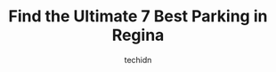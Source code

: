 ---
layout: ampstory
image: https://i0.wp.com/www.auto.or.id/wp-content/uploads/2023/06/1861-cornwall-st-garage-0-regina-1686325038.jpeg?resize=640,853
author: techidn
featured: false
description: Regina, Saskatchewan, Canada is a haven for Parking enthusiasts, boasting an impressive array of 7 top-notch establishments. Whether youre a seasoned connoisseur or simply curious to explor
title: Find the Ultimate 7 Best Parking in Regina
cover:
   title: Find the Ultimate 7 Best Parking in Regina
   subtitle: AUTO.OR.ID
   background: https://www.auto.or.id/wp-content/uploads/2023/06/1861-cornwall-st-garage-0-regina-1686325038.jpeg

pages: 
 - layout: thirds
   top: <h1>#1 Casino Regina - Lot #146</h1>
   bottom: "<p>Partially open renovated prices up a bit menu changed very little for specials bonuses or discounts. Disappointed show lounge not opening. Was rated top ten small concert</p>"
   background: https://www.auto.or.id/wp-content/uploads/2023/06/1861-cornwall-st-garage-1-regina-1686325039.jpeg
   backgroundblur: true
 - layout: thirds
   top: <h1>#2 2064 Scarth Street - Lot #103</h1>
   bottom: "<p>2064 Scarth St, Regina, SK S4P 2H4, Canada</p>"
   background: https://www.auto.or.id/wp-content/uploads/2023/06/1861-cornwall-st-garage-2-regina-1686325040.jpeg
   cta:
      link: https://www.auto.or.id/find-the-ultimate-7-best-parking-in-regina/
      text: Find the Ultimate 7 Best Parking in Regina
 - layout: thirds
   top: <h1>#3 1919 Saskatchewan Dr Parking</h1>
   bottom: "<p>1919 Saskatchewan Dr, Regina, SK S4P 0B2, Canada</p>"
   background: https://images.unsplash.com/photo-1577696467479-4c92df55c24a?ixlib=rb-4.0.3&ixid=MnwxMjA3fDB8MHxwaG90by1wYWdlfHx8fGVufDB8fHx8&auto=format&fit=crop&w=640&h=853&q=80
   cta:
      link: https://www.auto.or.id/find-the-ultimate-7-best-parking-in-regina/
      text: Find the Ultimate 7 Best Parking in Regina
 - layout: thirds
   top: <h1>#4 City Hall - Public Parking</h1>
   bottom: "<p>3C8, 2476 Victoria Ave, Regina, SK S4N 6M5, Canada</p>"
   background: https://images.unsplash.com/photo-1554708893-e11aa45b9bbf?ixlib=rb-4.0.3&ixid=MnwxMjA3fDB8MHxwaG90by1wYWdlfHx8fGVufDB8fHx8&auto=format&fit=crop&w=640&h=853&q=80
   cta:
      link: https://www.auto.or.id/find-the-ultimate-7-best-parking-in-regina/
      text: Find the Ultimate 7 Best Parking in Regina
 - layout: thirds
   top: <h1>#5 1960 Rose Street - Lot #74</h1>
   bottom: "<p>1960 Rose St, Regina, SK S4P 0A9, Canada</p>"
   background: https://images.unsplash.com/photo-1623564493084-50c8274cf115?ixlib=rb-4.0.3&ixid=MnwxMjA3fDB8MHxwaG90by1wYWdlfHx8fGVufDB8fHx8&auto=format&fit=crop&w=640&h=853&q=80
   cta:
      link: https://www.auto.or.id/find-the-ultimate-7-best-parking-in-regina/
      text: Find the Ultimate 7 Best Parking in Regina
 - layout: thirds
   top: <h1>#6 Underground heated parkade</h1>
   bottom: "<p>Unnamed Road, Regina, SK S4S 7J7, Canada</p>"
   background: https://images.unsplash.com/photo-1629935389411-1bb0ae0d1ffe?ixlib=rb-4.0.3&ixid=MnwxMjA3fDB8MHxwaG90by1wYWdlfHx8fGVufDB8fHx8&auto=format&fit=crop&w=640&h=853&q=80
   cta:
      link: https://www.auto.or.id/find-the-ultimate-7-best-parking-in-regina/
      text: Find the Ultimate 7 Best Parking in Regina
 - layout: thirds
   top: <h1>#7 Scarth St & 13th Ave Parking Lot</h1>
   bottom: "<p>2056 and, 2076 Scarth St, Regina, SK S4P 2H4, Canada</p>"
   background: https://images.unsplash.com/photo-1639927671345-157606d5ac2e?ixlib=rb-4.0.3&ixid=MnwxMjA3fDB8MHxwaG90by1wYWdlfHx8fGVufDB8fHx8&auto=format&fit=crop&w=640&h=853&q=80
   cta:
      link: https://www.auto.or.id/find-the-ultimate-7-best-parking-in-regina/
      text: Find the Ultimate 7 Best Parking in Regina
 - layout: thirds
   middle: Continue reading...
   background: https://images.unsplash.com/photo-1567346495660-baf9ca9d661a?ixlib=rb-4.0.3&ixid=MnwxMjA3fDB8MHxwaG90by1wYWdlfHx8fGVufDB8fHx8&auto=format&fit=crop&w=640&h=853&q=80
   cta:
      link: https://www.auto.or.id/find-the-ultimate-7-best-parking-in-regina/
      text: Find the Ultimate 7 Best Parking in Regina

---